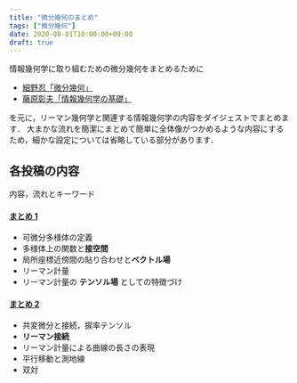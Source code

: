 ```yaml
---
title: "微分幾何のまとめ"
tags: ["微分幾何"]
date: 2020-08-01T10:00:00+09:00
draft: true
---
```

情報幾何学に取り組むための微分幾何をまとめるために
- [細野忍「微分幾何」](http://www.asakura.co.jp/books/isbn/978-4-254-11849-0/)
- [藤原彰夫「情報幾何学の基礎」](http://www.makinoshoten.co.jp/contents/book/book01.html#ISBN978-4-434-20881-2)

を元に，リーマン幾何学と関連する情報幾何学の内容をダイジェストでまとめます．
大まかな流れを簡潔にまとめて簡単に全体像がつかめるような内容にするため，細かな設定については省略している部分があります．

## 各投稿の内容
内容，流れとキーワード

#### [まとめ 1](/200801_differential_geometry_1)

- 可微分多様体の定義
- 多様体上の関数と**接空間**
- 局所座標近傍間の貼り合わせと**ベクトル場**
- リーマン計量
- リーマン計量の **テンソル場** としての特徴づけ

#### [まとめ 2](/200802_differential_geometry_2)

- 共変微分と接続，捩率テンソル
- **リーマン接続**
- リーマン計量による曲線の長さの表現
- 平行移動と測地線
- 双対

<!--
#### [まとめ 3](/200803_differential_geometry_3)
まとめ 3
- 曲率
-->